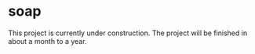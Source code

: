# soap
This project is currently under construction.
The project will be finished in about a month to a year.
